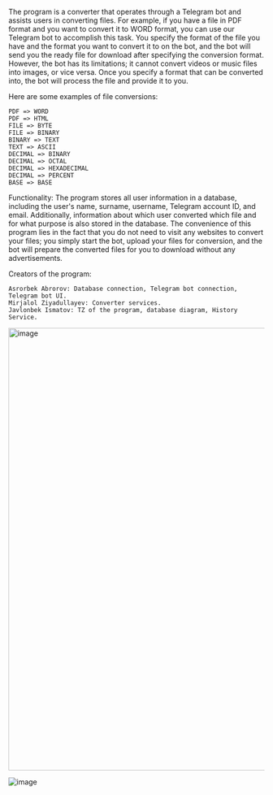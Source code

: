 The program is a converter that operates through a Telegram bot and assists users in converting files. For example, if you have a file in PDF format and you want to convert it to WORD format, you can use our Telegram bot to accomplish this task. You specify the format of the file you have and the format you want to convert it to on the bot, and the bot will send you the ready file for download after specifying the conversion format. However, the bot has its limitations; it cannot convert videos or music files into images, or vice versa. Once you specify a format that can be converted into, the bot will process the file and provide it to you.

Here are some examples of file conversions: 

    PDF => WORD
    PDF => HTML
    FILE => BYTE
    FILE => BINARY
    BINARY => TEXT
    TEXT => ASCII
    DECIMAL => BINARY
    DECIMAL => OCTAL
    DECIMAL => HEXADECIMAL
    DECIMAL => PERCENT
    BASE => BASE
    
Functionality: The program stores all user information in a database, including the user's name, surname, username, Telegram account ID, and email. Additionally, information about which user converted which file and for what purpose is also stored in the database. The convenience of this program lies in the fact that you do not need to visit any websites to convert your files; you simply start the bot, upload your files for conversion, and the bot will prepare the converted files for you to download without any advertisements.

Creators of the program:

    Asrorbek Abrorov: Database connection, Telegram bot connection, Telegram bot UI.
    Mirjalol Ziyadullayev: Converter services.
    Javlonbek Ismatov: TZ of the program, database diagram, History Service.

<img width="871" alt="image" src="https://github.com/Asrorbek-Abrorov/Converter/assets/101877510/78aeb36c-6698-499e-a5ec-9a9d4d236dc6">

![image](https://github.com/Asrorbek-Abrorov/Converter/assets/138248626/1047199a-1172-402f-840e-9e5d9b9b7fbd)
